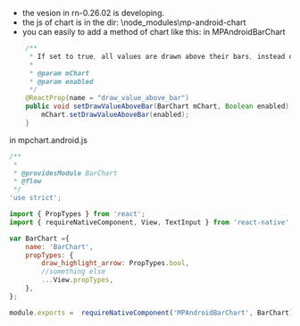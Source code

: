 - the vesion in rn-0.26.02 is developing.
- the js of chart is in the dir: \node_modules\mp-android-chart
- you can easily to add a method of chart like this:
in MPAndroidBarChart
``` java
    /**
     * If set to true, all values are drawn above their bars, instead of below their top.
     *
     * @param mChart
     * @param enabled
     */
    @ReactProp(name = "draw_value_above_bar")
    public void setDrawValueAboveBar(BarChart mChart, Boolean enabled) {
        mChart.setDrawValueAboveBar(enabled);
    }
```
in mpchart.android.js
```js
/**
 *
 * @providesModule BarChart
 * @flow
 */
'use strict';

import { PropTypes } from 'react';
import { requireNativeComponent, View, TextInput } from 'react-native';

var BarChart ={
	name: 'BarChart',
	propTypes: {
		draw_highlight_arrow: PropTypes.bool,
		//something else
		...View.propTypes,
	},
};

module.exports =  requireNativeComponent('MPAndroidBarChart', BarChart);
```
